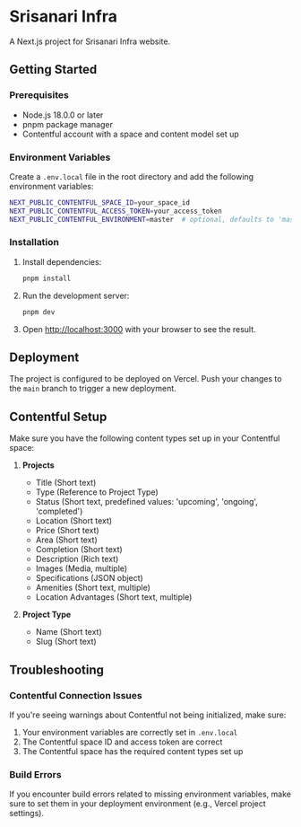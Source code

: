 # Srisanari Infra

A Next.js project for Srisanari Infra website.

## Getting Started

### Prerequisites

- Node.js 18.0.0 or later
- pnpm package manager
- Contentful account with a space and content model set up

### Environment Variables

Create a `.env.local` file in the root directory and add the following environment variables:

```bash
NEXT_PUBLIC_CONTENTFUL_SPACE_ID=your_space_id
NEXT_PUBLIC_CONTENTFUL_ACCESS_TOKEN=your_access_token
NEXT_PUBLIC_CONTENTFUL_ENVIRONMENT=master  # optional, defaults to 'master'
```

### Installation

1. Install dependencies:
   ```bash
   pnpm install
   ```

2. Run the development server:
   ```bash
   pnpm dev
   ```

3. Open [http://localhost:3000](http://localhost:3000) with your browser to see the result.

## Deployment

The project is configured to be deployed on Vercel. Push your changes to the `main` branch to trigger a new deployment.

## Contentful Setup

Make sure you have the following content types set up in your Contentful space:

1. **Projects**
   - Title (Short text)
   - Type (Reference to Project Type)
   - Status (Short text, predefined values: 'upcoming', 'ongoing', 'completed')
   - Location (Short text)
   - Price (Short text)
   - Area (Short text)
   - Completion (Short text)
   - Description (Rich text)
   - Images (Media, multiple)
   - Specifications (JSON object)
   - Amenities (Short text, multiple)
   - Location Advantages (Short text, multiple)

2. **Project Type**
   - Name (Short text)
   - Slug (Short text)

## Troubleshooting

### Contentful Connection Issues

If you're seeing warnings about Contentful not being initialized, make sure:
1. Your environment variables are correctly set in `.env.local`
2. The Contentful space ID and access token are correct
3. The Contentful space has the required content types set up

### Build Errors

If you encounter build errors related to missing environment variables, make sure to set them in your deployment environment (e.g., Vercel project settings).
